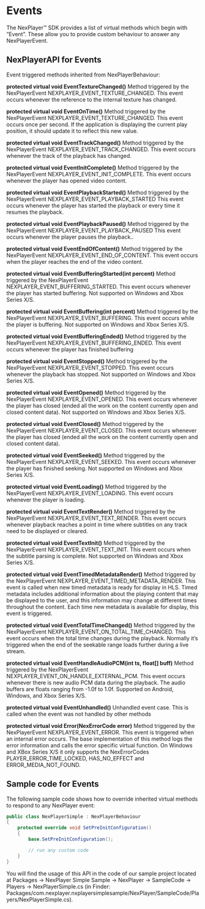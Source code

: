 # Events

The NexPlayer™ SDK provides a list of virtual methods which begin with “Event”. These allow you to provide custom behaviour to answer any NexPlayerEvent.

## NexPlayerAPI for Events

Event triggered methods inherited from NexPlayerBehaviour:

**protected virtual void EventTextureChanged()**
Method triggered by the NexPlayerEvent	 NEXPLAYER_EVENT_TEXTURE_CHANGED.
This event occurs whenever the reference to the internal texture has changed.

**protected virtual void EventOnTime()**
Method triggered by the NexPlayerEvent	 NEXPLAYER_EVENT_TEXTURE_CHANGED.
This event occurs once per second. If the application is displaying the current play position, it should update it to reflect this new value.

**protected virtual void EventTrackChanged()**
Method triggered by the NexPlayerEvent	 NEXPLAYER_EVENT_TRACK_CHANGED.
This event occurs whenever the track of the playback has changed.

**protected virtual void EventInitComplete()**
Method triggered by the NexPlayerEvent NEXPLAYER_EVENT_INIT_COMPLETE.
This event occurs whenever the player has opened video content.

**protected virtual void EventPlaybackStarted()**
Method triggered by the NexPlayerEvent	 NEXPLAYER_EVENT_PLAYBACK_STARTED
This event occurs whenever the player has started the playback or every time it resumes the playback.

**protected virtual void EventPlaybackPaused()**
Method triggered by the NexPlayerEvent	 NEXPLAYER_EVENT_PLAYBACK_PAUSED
This event occurs whenever the player pauses the playback..

**protected virtual void EventEndOfContent()**
Method triggered by the NexPlayerEvent	 NEXPLAYER_EVENT_END_OF_CONTENT.
This event occurs when the player reaches the end of the video content.

**protected virtual void EventBufferingStarted(int percent)**
Method triggered by the NexPlayerEvent	 NEXPLAYER_EVENT_BUFFERING_STARTED.
This event occurs whenever the player has started buffering. Not supported on Windows and Xbox Series X/S.

**protected virtual void EventBuffering(int percent)**
Method triggered by the NexPlayerEvent NEXPLAYER_EVENT_BUFFERING.
This event occurs while the player is buffering. Not supported on Windows and Xbox  Series X/S.

**protected virtual void EventBufferingEnded()**
Method triggered by the NexPlayerEvent	 NEXPLAYER_EVENT_BUFFERING_ENDED.
This event occurs whenever the player has finished buffering

**protected virtual void EventStopped()**
Method triggered by the NexPlayerEvent NEXPLAYER_EVENT_STOPPED.
This event occurs whenever the playback has stopped. Not supported on Windows and Xbox Series X/S.

**protected virtual void EventOpened()**
Method triggered by the NexPlayerEvent NEXPLAYER_EVENT_OPENED.
This event occurs whenever the player has closed (ended all the work on the content currently open and closed content data). Not supported on Windows and Xbox Series X/S.

**protected virtual void EventClosed()**
Method triggered by the NexPlayerEvent NEXPLAYER_EVENT_CLOSED.
This event occurs whenever the player has closed (ended all the work on the content currently open and closed content data).

**protected virtual void EventSeeked()**
Method triggered by the NexPlayerEvent NEXPLAYER_EVENT_SEEKED.
This event occurs whenever the player has finished seeking. Not supported on Windows and Xbox Series X/S.

**protected virtual void EventLoading()**
Method triggered by the NexPlayerEvent NEXPLAYER_EVENT_LOADING.
This event occurs whenever the player is loading.

**protected virtual void EventTextRender()**
Method triggered by the NexPlayerEvent NEXPLAYER_EVENT_TEXT_RENDER.
This event occurs whenever playback reaches a point in time where subtitles on any track need to be displayed or cleared.

**protected virtual void EventTextInit()**
Method triggered by the NexPlayerEvent NEXPLAYER_EVENT_TEXT_INIT.
This event occurs when the subtitle parsing is complete. Not supported on Windows and Xbox Series X/S.

**protected virtual void EventTimedMetadataRender()**
Method triggered by the NexPlayerEvent	 NEXPLAYER_EVENT_TIMED_METADATA_RENDER.
This event is called when new timed metadata is ready for display in HLS.
Timed metadata includes additional information about the playing content that may be displayed to the user, and this information may change at different times throughout the content. Each time new metadata is available for display, this event is triggered.

**protected virtual void EventTotalTimeChanged()**
Method triggered by the NexPlayerEvent NEXPLAYER_EVENT_ON_TOTAL_TIME_CHANGED.
This event occurs when the total time changes during the playback.
Normally it’s triggered when the end of the seekable range loads further during a live stream.

**protected virtual void EventHandleAudioPCM(int ts, float[] buff)**
Method triggered by the NexPlayerEvent NEXPLAYER_EVENT_ON_HANDLE_EXTERNAL_PCM.
This event occurs whenever there is new audio PCM data during the playback. The audio buffers are floats ranging from -1.0f to 1.0f. Supported on Android, Windows, and Xbox Series X/S.

**protected virtual void EventUnhandled()**
Unhandled event case. This is called when the event was not handled by other methods

**protected virtual void Error(NexErrorCode error)**
Method triggered by the NexPlayerEvent NEXPLAYER_EVENT_ERROR.
This event is triggered when an internal error occurs. The base implementation of this method logs the error information and calls the error specific virtual function. On Windows and XBox Series X/S it only supports the NexErrorCodes PLAYER_ERROR_TIME_LOCKED, HAS_NO_EFFECT and ERROR_MEDIA_NOT_FOUND.


## Sample code for Events

The following sample code shows how to override inherited virtual methods to respond to any NexPlayer event:

```csharp
public class NexPlayerSimple : NexPlayerBehaviour
{
    protected override void SetPreInitConfiguration()
    {
        base.SetPreInitConfiguration();

        // run any custom code
    }
}

```
You will find the usage of this API in the code of our sample project located at Packages → NexPlayer Simple Sample → NexPlayer → SampleCode → Players → NexPlayerSimple.cs (in Finder: Packages/com.nexplayer.nxplayersimplesample/NexPlayer/SampleCode/Players/NexPlayerSimple.cs).